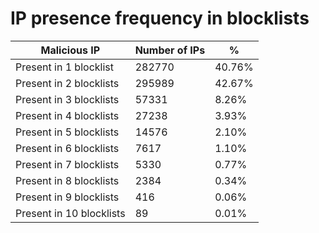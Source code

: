 # IP presence frequency in blocklists
| Malicious IP | Number of IPs | % |
|----|----|----|
| Present in 1 blocklist | 282770 | 40.76% |
| Present in 2 blocklists | 295989 | 42.67% |
| Present in 3 blocklists | 57331 | 8.26% |
| Present in 4 blocklists | 27238 | 3.93% |
| Present in 5 blocklists | 14576 | 2.10% |
| Present in 6 blocklists | 7617 | 1.10% |
| Present in 7 blocklists | 5330 | 0.77% |
| Present in 8 blocklists | 2384 | 0.34% |
| Present in 9 blocklists | 416 | 0.06% |
| Present in 10 blocklists | 89 | 0.01% |

